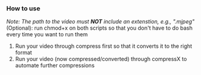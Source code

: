 ### How to use
*Note: The path to the video must **NOT** include an extenstion, e.g., ".mjpeg"* \
(Optional): run chmod+x on both scripts so that you don't have to do bash every time you want to run them 
1) Run your video through compress first so that it converts it to the right format
2) Run your video (now compressed/converted) through compressX to automate further compressions
